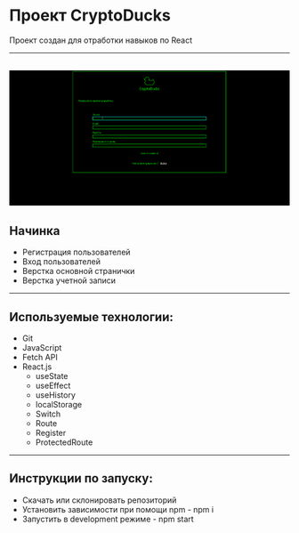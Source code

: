 # Проект CryptoDucks
Проект создан для отработки навыков по React
***

<br>
<img src="./readme-gif/presentation.gif" alt="показ" width="1000px">

## Начинка
* Регистрация пользователей
* Вход пользователей
* Верстка основной странички
* Верстка учетной записи
***

## Используемые технологии:
* Git
* JavaScript
* Fetch API
* React.js
  * useState
  * useEffect
  * useHistory
  * localStorage
  * Switch
  * Route
  * Register
  * ProtectedRoute
***

## Инструкции по запуску:

* Скачать или склонировать репозиторий
* Установить зависимости при помощи npm - npm i
* Запустить в development режиме - npm start
